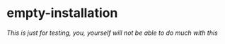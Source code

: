 # empty-installation
*This is just for testing, you, yourself will not be able to do much with this*
